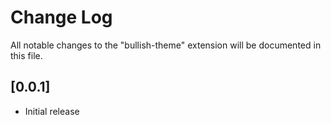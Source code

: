 # Change Log

All notable changes to the "bullish-theme" extension will be documented in this file.

## [0.0.1]

- Initial release
